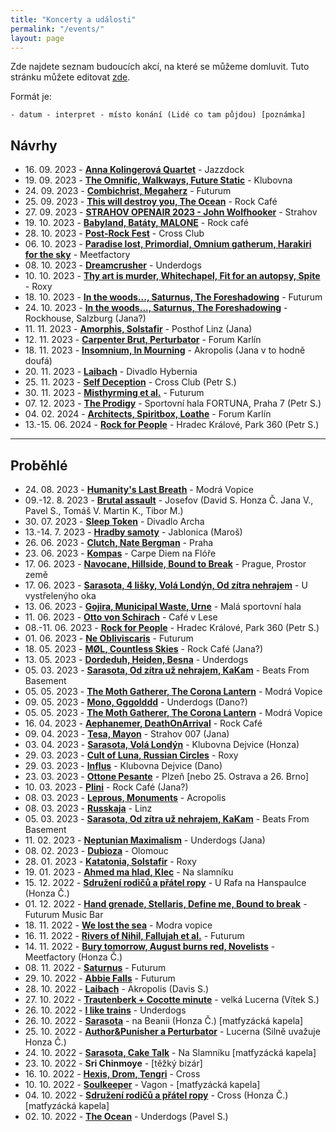 ```yaml
---
title: "Koncerty a události"
permalink: "/events/"
layout: page
---
```


Zde najdete seznam budoucích akcí, na které se můžeme domluvit. Tuto stránku
můžete editovat [zde](https://github.com/yagarea/blackblog/blob/master/pages/events.md).

Formát je:

```
- datum - interpret - místo konání (Lidé co tam půjdou) [poznámka]
```

## Návrhy

- 16\. 09\. 2023 - **[Anna Kolingerová Quartet](https://www.jazzdock.cz/cs/koncert/anna-kolingerova-quartet)** - Jazzdock
- 19\. 09\. 2023 - **[The Omnific, Walkways, Future Static](https://goout.net/cs/the-omnific%2Bwalkways%2Bfuture-static/szqmsgw/?fbclid=IwAR3GlB5lxQdA_Xk-zaOJ50t_H8Cy7dN_fUaTaGhIxh0v6G4BXcxLYdDh8K0)** - Klubovna
- 24\. 09\. 2023 - **[Combichrist, Megaherz](https://obscure.cz/cs/tickets/detail/id/583)** - Futurum
- 25\. 09\. 2023 - **[This will destroy you, The Ocean](https://obscure.cz/cs/tickets/detail/id/607)** - Rock Café
- 27\. 09\. 2023 - **[STRAHOV OPENAIR 2023 - John Wolfhooker](https://www.strahovopenair.cz/)** - Strahov
- 19\. 10\. 2023 - **[Babyland, Batáty, MALONE](https://allevents.in/prague/babyland-bat%C3%A1ty-malone-rock-caf%C3%A9-prague/200025391363636#)** - Rock café
- 28\. 10\. 2023 - **[Post-Rock Fest](https://fb.me/e/1bQ7x4Pdr)** - Cross Club
- 06\. 10\. 2023 - **[Paradise lost, Primordial, Omnium gatherum, Harakiri for the sky](https://obscure.cz/cs/tickets/detail/id/545)** - Meetfactory
- 08\. 10\. 2023 - **[Dreamcrusher](https://www.heartnoize.cz/dreamcrusher-kill-alters-prague-concert-2023/)** - Underdogs
- 10\. 10\. 2023 - **[Thy art is murder, Whitechapel, Fit for an autopsy, Spite](https://obscure.cz/cs/tickets/detail/id/586)** - Roxy
- 18\. 10\. 2023 - **[In the woods..., Saturnus, The Foreshadowing](https://obscure.cz/cs/tickets/detail/id/620)** - Futurum
- 24\. 10\. 2023 - **[In the woods..., Saturnus, The Foreshadowing](https://www.rockhouse.at/Veranstaltungen//in-the-woods-nor-saturnus-den-the-foreshadowing-ita::4597)** - Rockhouse, Salzburg (Jana?)
- 11\. 11\. 2023 - **[Amorphis, Solstafir](https://www.posthof.at/programm/programm/article/amorphis-halo-tour-2023/)** - Posthof Linz (Jana)
- 12\. 11\. 2023 - **[Carpenter Brut, Perturbator](https://obscure.cz/cs/tickets/detail/id/580)** - Forum Karlín
- 18\. 11\. 2023 - **[Insomnium, In Mourning](https://obscure.cz/cs/tickets/detail/id/611)** - Akropolis (Jana v to hodně doufá)
- 20\. 11\. 2023 - **[Laibach](https://obscure.cz/cs/tickets/detail/id/593)** - Divadlo Hybernia
- 25\. 11\. 2023 - **[Self Deception](https://goout.net/en/self-deception/szvdxgw/)** - Cross Club (Petr S.)
- 30\. 11\. 2023 - **[Misthyrming et al.](https://obscure.cz/cs/tickets/detail/id/590)** - Futurum 
- 07\. 12\. 2023 - **[The Prodigy](https://www.ticketmaster.cz/event/the-prodigy-vstupenky/47687)** - Sportovní hala FORTUNA, Praha 7 (Petr S.)
- 04\. 02\. 2024 - **[Architects, Spiritbox, Loathe](https://fb.me/e/3Rg2C91Rr)** - Forum Karlín
- 13\.-15\. 06\. 2024 - **[Rock for People](https://rockforpeople.cz/)** - Hradec Králové, Park 360 (Petr S.)


---

## Proběhlé
- 24\. 08\. 2023 - **[Humanity's Last Breath](https://obscure.cz/cs/tickets/detail/id/592)** - Modrá Vopice
- 09\.-12\. 8\. 2023 - **[Brutal assault](https://brutalassault.cz/cs)** - Josefov (David S. Honza Č. Jana V., Pavel S., Tomáš V. Martin K., Tibor M.)
- 30\. 07\. 2023 - **[Sleep Token](https://goout.net/cs/sleep-token/szavbuv/)** - Divadlo Archa
- 13\.-14\. 7\. 2023 - **[Hradby samoty](https://www.hradbysamoty.org)** - Jablonica (Maroš)
- 26\. 06\. 2023 - **[Clutch, Nate Bergman](https://obscure.cz/cs/tickets/detail/id/557)** - Praha
- 23\. 06\. 2023 - **[Kompas](https://m.facebook.com/events/647428783460796/)** - Carpe Diem na Flóře
- 17\. 06\. 2023 - **[Navocane, Hillside, Bound to Break](https://www.facebook.com/events/1201104257439038)** - Prague, Prostor země
- 17\. 06\. 2023 - **[Sarasota, 4 lišky, Volá Londýn, Od zítra nehrajem](http://www.uvoka.cz/okokulturnik/)** - U vystřelenýho oka
- 13\. 06\. 2023 - **[Gojira, Municipal Waste, Urne](https://obscure.cz/cs/tickets/detail/id/549)** - Malá sportovní hala
- 11\. 06\. 2023 - **[Otto von Schirach](https://obscure.cz/cs/tickets/detail/id/568)** - Café v Lese
- 08\.-11\. 06\. 2023 - **[Rock for People](https://rockforpeople.cz/)** - Hradec Králové, Park 360 (Petr S.)
- 01\. 06\. 2023 - **[Ne Obliviscaris](https://obscure.cz/cs/tickets/detail/id/533)** - Futurum
- 18\. 05\. 2023 - **[MØL, Countless Skies](https://rockcafe.cz/en/program/rock-for-people-presents-mol-dk-countless-skies-uk/)** - Rock Café (Jana?)
- 13\. 05\. 2023 - **[Dordeduh, Heiden, Besna](https://goout.net/cs/echoes-of-carpathians-dordeduh%2Bheiden%2Bbesna/szptcyu/)** - Underdogs
- 05\. 03\. 2023 - **[Sarasota, Od zítra už nehrajem, KaKam](https://bandzone.cz/koncert/535620-praha-beats-from-basement-koncert-v-beats-from-basement)** - Beats From Basement
- 05\. 05\. 2023 - **[The Moth Gatherer, The Corona Lantern](http://modravopice.eu/akce/obsazeno-696/)** - Modrá Vopice
- 09\. 05\. 2023 - **[Mono, Gggolddd](https://obscure.cz/cs/tickets/detail/id/546)** - Underdogs (Dano?)
- 05\. 05\. 2023 - **[The Moth Gatherer, The Corona Lantern](http://modravopice.eu/akce/obsazeno-696/)** - Modrá Vopice
- 16\. 04\. 2023 - **[Aephanemer, DeathOnArrival](https://rockcafe.cz/en/program/aephanemer-fr-support-deathonarrival/)** - Rock Café
- 09\. 04\. 2023 - **[Tesa, Mayon](https://obscure.cz/cs/tickets/detail/id/548)** - Strahov 007 (Jana)
- 03\. 04\. 2023 - **[Sarasota, Volá Londýn](https://klubovna.povalec.cz/6088/program/sarasota-vola-londyn-03-04-2023-19-00)** - Klubovna Dejvice (Honza)
- 29\. 03\. 2023 - **[Cult of Luna, Russian Circles](https://obscure.cz/cs/tickets/detail/id/502)** - Roxy
- 29\. 03\. 2023 - **[Influs](https://www.klubovna.povalec.cz/6071/program/influs-29-03-2023-20-00)** - Klubovna Dejvice (Dano)
- 23\. 03\. 2023 - **[Ottone Pesante](https://obscure.cz/cs/tickets/detail/id/537)** - Plzeň [nebo 25. Ostrava a 26. Brno]
- 10\. 03\. 2023 - **[Plini](https://obscure.cz/cs/tickets/detail/id/529)** - Rock Café (Jana?)
- 08\. 03\. 2023 - **[Leprous, Monuments](https://obscure.cz/cs/tickets/detail/id/508)** - Acropolis
- 08\. 03\. 2023 - **[Russkaja](https://www.oeticket.com/event/russkaja-turbopolkaparty-posthof-16091347)** - Linz
- 05\. 03\. 2023 - **[Sarasota, Od zítra už nehrajem, KaKam](https://bandzone.cz/koncert/535620-praha-beats-from-basement-koncert-v-beats-from-basement)** - Beats From Basement
- 11\. 02\. 2023 - **[Neptunian Maximalism](https://goout.net/cs/neptunian-maximalism/szbjawu/)** - Underdogs (Jana)
- 08\. 02\. 2023 - **[Dubioza](https://dubioza.org/tour-dates/)** - Olomouc
- 28\. 01\. 2023 - **[Katatonia, Solstafir](https://obscure.cz/cs/tickets/detail/id/415)** - Roxy
- 19\. 01\. 2023 - **[Ahmed ma hlad, Klec](https://na-slamniku.cz/koncerty/)** - Na slamníku
- 15\. 12\. 2022 - **[Sdružení rodičů a přátel ropy](http://srpr.cz/info.php#gigs)** - U Rafa na Hanspaulce  (Honza Č.)
- 01\. 12\. 2022 - **[Hand grenade, Stellaris, Define me, Bound to break](https://www.facebook.com/events/1194478941130518/)** - Futurum Music Bar
- 18\. 11\. 2022 - **[We lost the sea](https://www.ticketmaster.cz/event/we-lost-the-sea-solkyri-vstupenky/)** - Modra vopice
- 16\. 11\. 2022 - **[Rivers of Nihil, Fallujah et al.](https://obscure.cz/cs/tickets/detail/id/400)** - Futurum
- 14\. 11\. 2022 - **[Bury tomorrow, August burns red, Novelists](https://obscure.cz/cs/tickets/detail/id/387)** - Meetfactory (Honza Č.)
- 08\. 11\. 2022 - **[Saturnus](https://obscure.cz/cs/tickets/detail/id/518)** - Futurum
- 29\. 10\. 2022 - **[Abbie Falls](https://goout.net/cs/abbie-falls+no-face-no-case+33-movement/szveedt/)** - Futurum
- 28\. 10\. 2022 - **[Laibach](https://obscure.cz/cs/tickets/detail/id/337)** - Akropolis (Davis S.)
- 27\. 10\. 2022 - **[Trautenberk + Cocotte minute](https://www.ticketstream.cz/akce/trautenberk-v-lucerne-krest-noveho-alba-159283)** - velká Lucerna (Vítek S.)
- 26\. 10\. 2022 - **[I like trains](https://goout.net/cs/i-like-trains/szxahfr/)** - Underdogs
- 26\. 10\. 2022 - **[Sarasota](https://matfyzak.cz/wp/beanie/)** - na Beanii (Honza Č.) [matfyzácká kapela]
- 25\. 10\. 2022 - **[Author&Punisher a Perturbator](https://obscure.cz/cs/tickets/detail/id/398)** - Lucerna (Silně uvažuje Honza Č.)
- 24\. 10\. 2022 - **[Sarasota, Cake Talk](https://bandzone.cz/koncert/530334-praha-na-slamniku-koncert-na-slamniku)** - Na Slamníku [matfyzácká kapela]
- 23\. 10\. 2022 - **Sri Chinmoye** - [těžký bizár]
- 16\. 10\. 2022 - **[Hexis, Drom, Tengri](https://www.crossclub.cz/cs/program/7043-mad-cross/)** - Cross
- 10\. 10\. 2022 - **[Soulkeeper](http://vagon.cz/dnes.php)** - Vagon - [matfyzácká kapela]
- 04\. 10\. 2022 - **[Sdružení rodičů a přátel ropy](http://srpr.cz/info.php#gigs)** - Cross (Honza Č.) [matfyzácká kapela]
- 02\. 10\. 2022 - **[The Ocean](https://guides.ticketmaster.cz/event/the-ocean/the-ocean-2021-underdogs/)** - Underdogs (Pavel S.)

